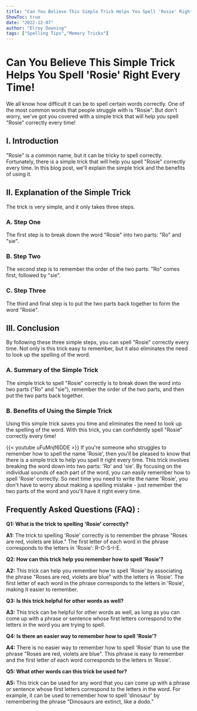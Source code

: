 ```yaml
---
title: "Can You Believe This Simple Trick Helps You Spell 'Rosie' Right Every Time!"
ShowToc: true 
date: "2022-12-07"
author: "Elroy Downing" 
tags: ["Spelling Tips","Memory Tricks"]
---
```

# Can You Believe This Simple Trick Helps You Spell 'Rosie' Right Every Time!

We all know how difficult it can be to spell certain words correctly. One of the most common words that people struggle with is "Rosie". But don't worry, we've got you covered with a simple trick that will help you spell "Rosie" correctly every time!

## I. Introduction 

"Rosie" is a common name, but it can be tricky to spell correctly. Fortunately, there is a simple trick that will help you spell "Rosie" correctly every time. In this blog post, we'll explain the simple trick and the benefits of using it. 

## II. Explanation of the Simple Trick 

The trick is very simple, and it only takes three steps. 

### A. Step One 

The first step is to break down the word "Rosie" into two parts: "Ro" and "sie". 

### B. Step Two 

The second step is to remember the order of the two parts: "Ro" comes first, followed by "sie". 

### C. Step Three 

The third and final step is to put the two parts back together to form the word "Rosie". 

## III. Conclusion 

By following these three simple steps, you can spell "Rosie" correctly every time. Not only is this trick easy to remember, but it also eliminates the need to look up the spelling of the word. 

### A. Summary of the Simple Trick 

The simple trick to spell "Rosie" correctly is to break down the word into two parts ("Ro" and "sie"), remember the order of the two parts, and then put the two parts back together. 

### B. Benefits of Using the Simple Trick 

Using this simple trick saves you time and eliminates the need to look up the spelling of the word. With this trick, you can confidently spell "Rosie" correctly every time!

{{< youtube uFuMnjf6DDE >}} 
If you're someone who struggles to remember how to spell the name 'Rosie', then you'll be pleased to know that there is a simple trick to help you spell it right every time. This trick involves breaking the word down into two parts: 'Ro' and 'sie'. By focusing on the individual sounds of each part of the word, you can easily remember how to spell 'Rosie' correctly. So next time you need to write the name 'Rosie', you don't have to worry about making a spelling mistake - just remember the two parts of the word and you'll have it right every time.

## Frequently Asked Questions (FAQ) :
**Q1: What is the trick to spelling 'Rosie' correctly?**

**A1:** The trick to spelling 'Rosie' correctly is to remember the phrase "Roses are red, violets are blue." The first letter of each word in the phrase corresponds to the letters in 'Rosie': R-O-S-I-E. 

**Q2: How can this trick help you remember how to spell 'Rosie'?**

**A2:** This trick can help you remember how to spell 'Rosie' by associating the phrase "Roses are red, violets are blue" with the letters in 'Rosie'. The first letter of each word in the phrase corresponds to the letters in 'Rosie', making it easier to remember.

**Q3: Is this trick helpful for other words as well?**

**A3:** This trick can be helpful for other words as well, as long as you can come up with a phrase or sentence whose first letters correspond to the letters in the word you are trying to spell. 

**Q4: Is there an easier way to remember how to spell 'Rosie'?**

**A4:** There is no easier way to remember how to spell 'Rosie' than to use the phrase "Roses are red, violets are blue". This phrase is easy to remember and the first letter of each word corresponds to the letters in 'Rosie'. 

**Q5: What other words can this trick be used for?**

**A5:** This trick can be used for any word that you can come up with a phrase or sentence whose first letters correspond to the letters in the word. For example, it can be used to remember how to spell 'dinosaur' by remembering the phrase "Dinosaurs are extinct, like a dodo."





